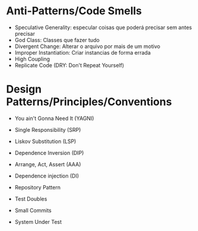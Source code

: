 # Anti-Patterns/Code Smells

- Speculative Generality: especular coisas que poderá precisar sem antes precisar
- God Class: Classes que fazer tudo
- Divergent Change: Alterar o arquivo por mais de um motivo
- Improper Instantiation: Criar instancias de forma errada
- High Coupling
- Replicate Code (DRY: Don't Repeat Yourself)

# Design Patterns/Principles/Conventions

- You ain't Gonna Need It (YAGNI)
- Single Responsibility (SRP)
- Liskov Substitution (LSP)
- Dependence Inversion (DIP)
- Arrange, Act, Assert (AAA)

- Dependence injection (DI)
- Repository Pattern
- Test Doubles

- Small Commits
- System Under Test
